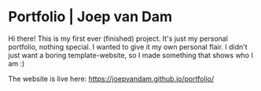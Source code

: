 # Portfolio | Joep van Dam

Hi there! This is my first ever (finished) project. It's just my personal portfolio, nothing special.
I wanted to give it my own personal flair. I didn't just want a boring template-website, so I made something that shows who I am :)

The website is live here: https://joepvandam.github.io/portfolio/
